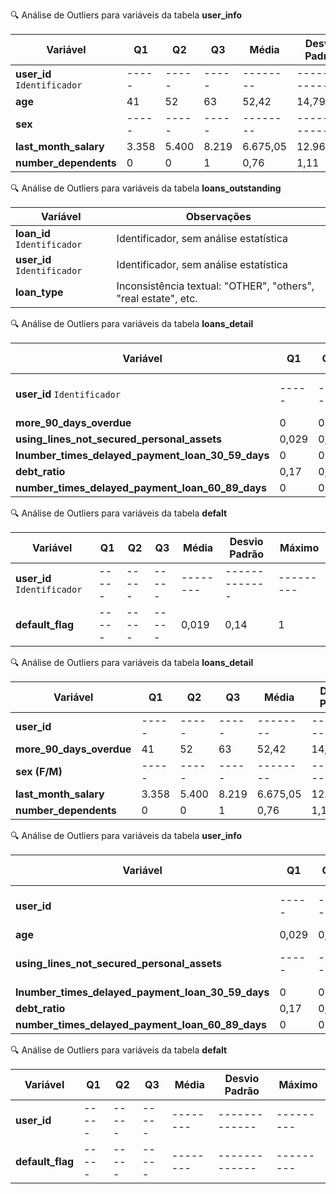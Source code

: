 🔍 Análise de Outliers para variáveis da tabela **user_info**

| Variável                                                | Q1    | Q2    | Q3    | Média    | Desvio Padrão | Máximo    |
| ------------------------------------------------------- | ----- | ----- | ----- | -------- | ------------- | --------- | 
| **user_id**     `Identificador`                         | ----- | ----- | ----- | -------- | ------------- | --------- | 
| **age**                                                 | 41    | 52    | 63    | 52,42    | 14,79         | 109       |
| **sex**                                                 | ----- | ----- | ----- | -------- | ------------- | --------- | 
| **last_month_salary**                                   | 3.358 | 5.400 | 8.219 | 6.675,05 | 12.961,78     | 1.560.100 |
| **number_dependents**                                   | 0     | 0     | 1     | 0,76     | 1,11          | 13        |

🔍 Análise de Outliers para variáveis da tabela **loans_outstanding**

| Variável    | Observações                                                                     |
| ---------------------------- | -------------------------------------------------------------- |
| **loan_id**  `Identificador` | Identificador, sem análise estatística                         |
| **user_id**  `Identificador` | Identificador, sem análise estatística                         |
| **loan_type**                | Inconsistência textual: "OTHER", "others", "real estate", etc. |

🔍 Análise de Outliers para variáveis da tabela **loans_detail**

| Variável                                                | Q1    | Q2    | Q3    | Média    | Desvio Padrão | Máximo    |
| ------------------------------------------------------- | ----- | ----- | ----- | -------- | ------------- | --------- | 
| **user_id** `Identificador`                             | ----- | ----- | ----- | -------- | ------------- | --------- | 
| **more_90_days_overdue**                                | 0     | 0     | 0     | 0,26     | 4,12          | 98        |
| **using_lines_not_secured_personal_assets**             | 0,029 | 0,15  | 0,54  | 5,81     | 223,41        | 22.000    |
| **lnumber_times_delayed_payment_loan_30_59_days**       | 0     | 0     | 0     | 0,42     | 4,14          | 98        |
| **debt_ratio**                                          | 0,17  | 0,36  | 0,89  | 351,58   | 2011,63       | 307001    |
| **number_times_delayed_payment_loan_60_89_days**        | 0     | 0     | 0     | 0,24     | 4,11          | 98        |

🔍 Análise de Outliers para variáveis da tabela **defalt**

| Variável                    | Q1    | Q2    | Q3    | Média    | Desvio Padrão | Máximo    |
| --------------------------- | ----- | ----- | ----- | -------- | ------------- | --------- | 
| **user_id** `Identificador` | ----- | ----- | ----- | -------- | ------------- | --------- | 
| **default_flag**            | ----- | ----- | ----- | 0,019    | 0,14          | 1         | 










🔍 Análise de Outliers para variáveis da tabela **loans_detail**

| Variável                    | Q1    | Q2    | Q3    | Média    | Desvio Padrão | Máximo    |
| -----------------------     | ----- | ----- | ----- | -------- | ------------- | --------- | 
| **user_id**                 | ----- | ----- | ----- | -------- | ------------- | --------- | 
| **more_90_days_overdue**    | 41    | 52    | 63    | 52,42    | 14,79         | 109       |
| **sex (F/M)**               | ----- | ----- | ----- | -------- | ------------- | --------- | 
| **last_month_salary**       | 3.358 | 5.400 | 8.219 | 6.675,05 | 12.961,78     | 1.560.100 |
| **number_dependents**       | 0     | 0     | 1     | 0,76     | 1,11          | 13        |

🔍 Análise de Outliers para variáveis da tabela **user_info**

| Variável                                                | Q1    | Q2    | Q3    | Média    | Desvio Padrão | Máximo    |
| ---------------------------------------------------     | ----- | ----- | ----- | -------- | ------------- | --------- | 
| **user_id**                                             | ----- | ----- | ----- | -------- | ------------- | --------- | 
| **age**                                                 | 0,029 | 0,15  | 0,54  | 5,81     | 223,41        | 22.000    |
| **using_lines_not_secured_personal_assets**             | ----- | ----- | ----- | -------- | ------------- | --------- | 
| **lnumber_times_delayed_payment_loan_30_59_days**       | 0     | 0     | 0     | 0,42     | 4,14          | 98        |
| **debt_ratio**                                          | 0,17  | 0,36  | 0,89  | 351,58   | 2011,63       | 307001    |
| **number_times_delayed_payment_loan_60_89_days**        | 0     | 0     | 0     | 0,24     | 4,11          | 98        |




🔍 Análise de Outliers para variáveis da tabela **defalt**

| Variável          | Q1    | Q2    | Q3    | Média    | Desvio Padrão | Máximo    |
| ----------------- | ----- | ----- | ----- | -------- | ------------- | --------- | 
| **user_id**       | ----- | ----- | ----- | -------- | ------------- | --------- | 
| **default_flag**  | ----- | ----- | ----- | -------- | ------------- | --------- | 